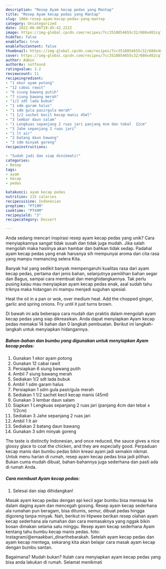 ```yaml
---
description: "Resep Ayam kecap pedas yang Mantap"
title: "Resep Ayam kecap pedas yang Mantap"
slug: 1004-resep-ayam-kecap-pedas-yang-mantap
category: Uncategorized
date: 2022-06-06T19:45:42.222Z
image: https://img-global.cpcdn.com/recipes/7cc3518054655c32/680x482cq70/ayam-kecap-pedas-foto-resep-utama.jpg
hideToc: false
enableToc: true
enableTocContent: false
thumbnail: https://img-global.cpcdn.com/recipes/7cc3518054655c32/680x482cq70/ayam-kecap-pedas-foto-resep-utama.jpg
cover: https://img-global.cpcdn.com/recipes/7cc3518054655c32/680x482cq70/ayam-kecap-pedas-foto-resep-utama.jpg
author: Admin
authorAv: notfound
ratingvalue: 3.2
reviewcount: 11
recipeingredient:
- "1 ekor ayam potong"
- "12 cabai rawit"
- "6 siung bawang putih"
- "7 siung bawang merah"
- "1/2 sdt lada bubuk"
- "1 sdm garam halus"
- "1 sdm gula pasirgula merah"
- "1 1/2 sachet kecil kecap manis 45ml"
- "3 lembar daun salam"
- "1 Lengkuas sepanjang 2 ruas jari panjang 4cm dan tebal  12cm"
- "3 Jahe sepanjang 2 ruas jari"
- "1 lt air"
- "2 batang daun bawang"
- "3 sdm minyak goreng"
recipeinstructions:

- "Sudah jadi dan siap dinikmati!"
categories:
- Resep
tags:
- ayam
- kecap
- pedas

katakunci: ayam kecap pedas 
nutrition: 115 calories
recipecuisine: Indonesian
preptime: "PT19M"
cooktime: "PT49M"
recipeyield: "3"
recipecategory: Dessert

---
```





Anda sedang mencari inspirasi resep ayam kecap pedas yang unik? Cara menyiapkannya sangat tidak susah dan tidak juga mudah. Jika salah mengolah maka hasilnya akan hambar dan bahkan tidak sedap. Padahal ayam kecap pedas yang enak harusnya sih mempunyai aroma dan cita rasa yang mampu memancing selera Kita.





Banyak hal yang sedikit banyak mempengaruhi kualitas rasa dari ayam kecap pedas, pertama dari jenis bahan, selanjutnya pemilihan bahan segar dan Bagus, sampai cara membuat dan menghidangkannya. Tak perlu pusing kalau mau menyiapkan ayam kecap pedas enak,      asal sudah tahu triknya maka hidangan ini mampu menjadi suguhan spesial.














Heat the oil in a pan or wok, over medium heat. Add the chopped ginger, garlic and spring onions. Fry until it just turns brown.






Di bawah ini ada beberapa cara mudah dan praktis dalam mengolah ayam kecap pedas yang siap dikreasikan. Anda dapat menyiapkan Ayam kecap pedas memakai 14 bahan dan 0 langkah pembuatan. Berikut ini langkah-langkah untuk menyiapkan hidangannya.

<!--inarticleads1-->

##### Bahan-bahan dan bumbu yang digunakan untuk menyiapkan Ayam kecap pedas:

1. Gunakan 1 ekor ayam potong
1. Gunakan 12 cabai rawit
1. Persiapkan 6 siung bawang putih
1. Ambil 7 siung bawang merah
1. Sediakan 1/2 sdt lada bubuk
1. Ambil 1 sdm garam halus
1. Persiapkan 1 sdm gula pasir/gula merah
1. Sediakan 1 1/2 sachet kecil kecap manis (45ml)
1. Gunakan 3 lembar daun salam
1. Siapkan 1 Lengkuas sepanjang 2 ruas jari (panjang 4cm dan tebal ± 1/2cm)
1. Sediakan 3 Jahe sepanjang 2 ruas jari
1. Ambil 1 lt air
1. Sediakan 2 batang daun bawang
1. Gunakan 3 sdm minyak goreng


The taste is distinctly Indonesian, and once reduced, the sauce gives a nice glossy glace to coat the chicken, and they are especially good. Perpaduan kecap manis dan bumbu pedas bikin kreasi ayam jadi semakin nikmat. Untuk menu harian di rumah, resep ayam kecap pedas bisa jadi pilihan. Bukan cuma mudah dibuat, bahan-bahannya juga sederhana dan pasti ada di rumah Anda. 

<!--inarticleads2-->

##### Cara membuat Ayam kecap pedas:


1. Selesai dan siap dihidangkan!

Masak ayam kecap pedas dengan api kecil agar bumbu bisa meresap ke dalam daging ayam dan mencegah gosong. Resep ayam kecap sederhana ala rumahan pun beragam, bisa ditumis, semur, dibuat pedas hingga digoreng tanpa minyak. Nah, berikut ini Hipwee berikan resep olahan ayam kecap sederhana ala rumahan dan cara memasaknya yang nggak bikin bosan dimakan selama satu minggu. Resep ayam kecap sederhana Ayam kentang tahu bumbu kecap manis pedas. foto: Instagram/@emaakbari_dinarthebarakah. Setelah ayam kecap pedas dan ayam kecap mentega, sekarang kita akan belajar cara masak ayam kecap dengan bumbu santan. 

Bagaimana? Mudah bukan? Itulah cara menyiapkan ayam kecap pedas yang bisa anda lakukan di rumah. Selamat menikmati

